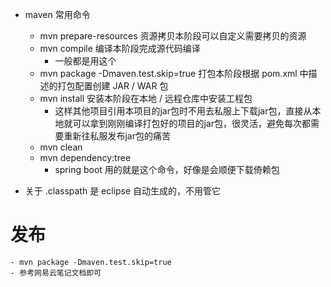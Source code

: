 - maven 常用命令
    - mvn prepare-resources 资源拷贝本阶段可以自定义需要拷贝的资源
    - mvn compile 编译本阶段完成源代码编译
        - 一般都是用这个
    - mvn package -Dmaven.test.skip=true 打包本阶段根据 pom.xml 中描述的打包配置创建 JAR / WAR 包
    - mvn install 安装本阶段在本地 / 远程仓库中安装工程包
        - 这样其他项目引用本项目的jar包时不用去私服上下载jar包，直接从本地就可以拿到刚刚编译打包好的项目的jar包，很灵活，避免每次都需要重新往私服发布jar包的痛苦
    - mvn clean
    - mvn dependency:tree
    	- spring boot 用的就是这个命令，好像是会顺便下载倚赖包

- 关于 .classpath 是 eclipse 自动生成的，不用管它    

# 发布
    - mvn package -Dmaven.test.skip=true
    - 参考网易云笔记文档即可